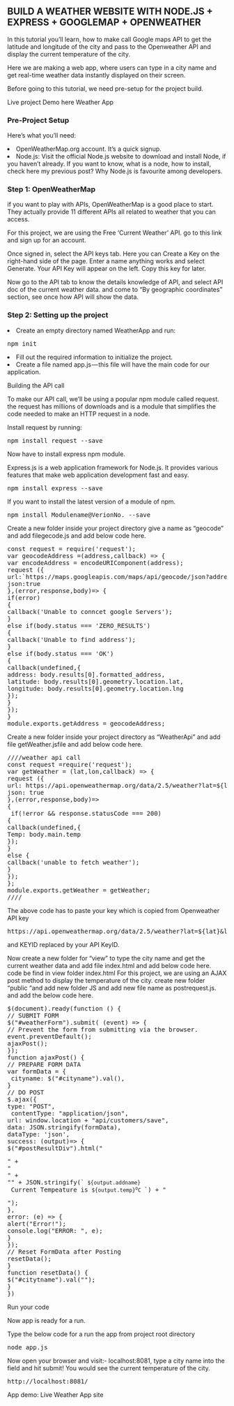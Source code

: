 <h2>BUILD A WEATHER WEBSITE WITH NODE.JS + EXPRESS + GOOGLEMAP + OPENWEATHER</h2>
In this tutorial you’ll learn, how to make call Google maps API to get the latitude and longitude of the city and pass to the Openweather API and display the current temperature of the city.

Here we are making a web app, where users can type in a city name and get real-time weather data instantly displayed on their screen.

Before going to this tutorial, we need pre-setup for the project build.

Live project Demo here Weather App
<h3>Pre-Project Setup</h3>

Here’s what you’ll need:

  <li>  OpenWeatherMap.org account. It’s a quick signup.</li>
  <li>  Node.js: Visit the official Node.js website to download and install Node, if you haven’t already. If you want to know, what is a node, how to install, check here my previous post? Why Node.js is favourite among developers.
   </li> 
<h3>Step 1: OpenWeatherMap</h3>

if you want to play with APIs, OpenWeatherMap is a good place to start. They actually provide 11 different APIs all related to weather that you can access.

For this project, we are using the Free ‘Current Weather’ API. go to this link and sign up for an account.

Once signed in, select the API keys tab. Here you can Create a Key on the right-hand side of the page. Enter a name anything works and select Generate. Your API Key will appear on the left. Copy this key for later.

Now go to the API tab to know the details knowledge of API, and select API doc of the current weather data. and come to “By geographic coordinates” section, see once how API will show the data.
<h3>Step 2: Setting up the project</h3>

<li>Create an empty directory named WeatherApp and run: </li> 

<pre>npm init</pre>

<li>  Fill out the required information to initialize the project. </li> 
<li>  Create a file named app.js — this file will have the main code for our application. </li> 

Building the API call

To make our API call, we’ll be using a popular npm module called request. the request has millions of downloads and is a module that simplifies the code needed to make an HTTP request in a node.

Install request by running:

<pre>npm install request --save </pre>

Now have to install express npm module.

Express.js is a web application framework for Node.js. It provides various features that make web application development fast and easy.

<pre>npm install express --save</pre>

If you want to install the latest version of a module of npm.

<pre>npm install Modulename@VerionNo. --save </pre>

Create a new folder inside your project directory give a name as “geocode” and add filegecode.js and add below code here.
<pre>
const request = require('request'); 
var geocodeAddress =(address,callback) => {
var encodeAddress = encodeURIComponent(address); 
request ({
url:`https://maps.googleapis.com/maps/api/geocode/json?address=${encodeAddress}`, 
json:true 
},(error,response,body)=> {
if(error) 
{
callback('Unable to conncet google Servers');
}
else if(body.status === 'ZERO_RESULTS')
{
callback('Unable to find address');
}
else if(body.status === 'OK')
{
callback(undefined,{ 
address: body.results[0].formatted_address, 
latitude: body.results[0].geometry.location.lat, 
longitude: body.results[0].geometry.location.lng 
});
} 
}); 
} 
module.exports.getAddress = geocodeAddress;
</pre>

Create a new folder inside your project directory as “WeatherApi” and add file getWeather.jsfile and add below code here.
<pre>
////weather api call
const request =require('request'); 
var getWeather = (lat,lon,callback) => { 
request ({ 
url: ​https://api.openweathermap.org/data/2.5/weather?lat=${lat}&lon=${lon}&appid=KEYID`, 
json: true
},(error,response,body)=>
{
 if(!error && response.statusCode === 200) 
{ 
callback(undefined,{ 
Temp: body.main.temp 
});
} 
else {
callback('unable to fetch weather'); 
} 
}); 
}; 
module.exports.getWeather = getWeather; 
////
</pre>
The above code has to paste your key which is copied from Openweather API key
<pre>
https://api.openweathermap.org/data/2.5/weather?lat=${lat}&lon=${lon}&appid=KEYID
</pre>

and KEYID replaced by your API KeyID.

Now create a new folder for “view” to type the city name and get the current weather data and add file index.html and add below code here.
code be find in view folder index.html
For this project, we are using an AJAX post method to display the temperature of the city. create new folder “public “and add new folder JS and add new file name as postrequest.js. and add the below code here.
<pre>
$(document).ready(function () { 
// SUBMIT FORM 
$("#weatherForm").submit( (event) => {
// Prevent the form from submitting via the browser. 
event.preventDefault(); 
ajaxPost();
});
function ajaxPost() { 
// PREPARE FORM DATA
var formData = {
 cityname: $("#cityname").val(),
}
// DO POST 
$.ajax({
type: "POST",
 contentType: "application/json",
url: window.location + "api/customers/save",
data: JSON.stringify(formData),
dataType: 'json',
success: (output)=> { 
$("#postResultDiv").html("<p>" +
"<br>" +
"" + JSON.stringify(`<code> ${output.addname} </code> Current Tempeature is <code>${output.temp}<sup>o</sup>C </code>`) + "</p>"); 
},
error: (e) => {
alert("Error!"); 
console.log("ERROR: ", e); 
}
}); 
// Reset FormData after Posting 
resetData(); 
} 
function resetData() {
$("#citytname").val(""); 
}
})
</pre>
Run your code

Now app is ready for a run.

Type the below code for a run the app from project root directory
<pre>
node app.js
</pre>
Now open your browser and visit:- localhost:8081, type a city name into the field and hit submit! You would see the current temperature of the city.
<pre>
http://localhost:8081/
</pre>
App demo: Live Weather App site

 

